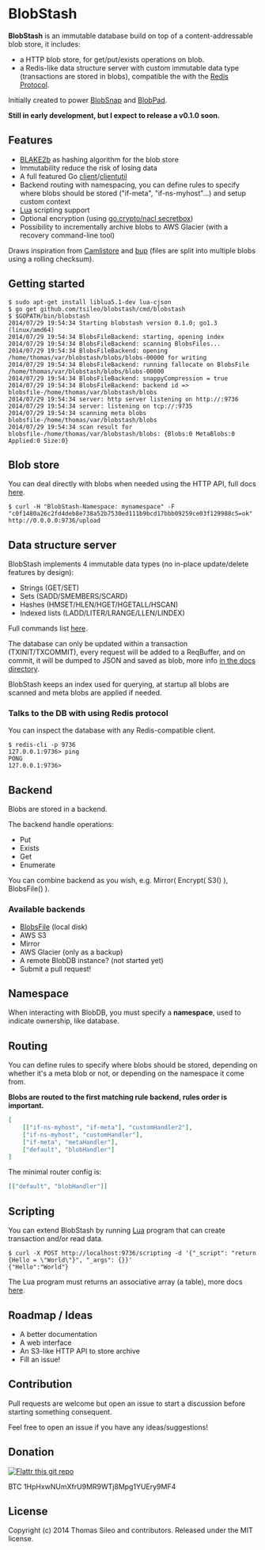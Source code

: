BlobStash
=========

**BlobStash** is an immutable database build on top of a content-addressable blob store, it includes:

- a HTTP blob store, for get/put/exists operations on blob.
- a Redis-like data structure server with custom immutable data type (transactions are stored in blobs), compatible the with the [Redis Protocol](http://redis.io/topics/protocol).

Initially created to power [BlobSnap](https://github.com/tsileo/blobsnap) and [BlobPad](https://github.com/tsileo/blobpad).

**Still in early development, but I expect to release a v0.1.0 soon.**

## Features

- [BLAKE2b](https://blake2.net) as hashing algorithm for the blob store
- Immutability reduce the risk of losing data
- A full featured Go [client](http://godoc.org/github.com/tsileo/blobstash/client)/[clientutil](http://godoc.org/github.com/tsileo/blobstash/client/clientutil)
- Backend routing with namespacing, you can define rules to specify where blobs should be stored ("if-meta", "if-ns-myhost"...) and setup custom context
- [Lua](http://www.lua.org/) scripting support
- Optional encryption (using [go.crypto/nacl secretbox](http://godoc.org/code.google.com/p/go.crypto/nacl))
- Possibility to incrementally archive blobs to AWS Glacier (with a recovery command-line tool)

Draws inspiration from [Camlistore](http://camlistore.org/) and [bup](https://github.com/bup/bup) (files are split into multiple blobs using a rolling checksum).

## Getting started

```console
$ sudo apt-get install liblua5.1-dev lua-cjson
$ go get github.com/tsileo/blobstash/cmd/blobstash
$ $GOPATH/bin/blobstash
2014/07/29 19:54:34 Starting blobstash version 0.1.0; go1.3 (linux/amd64)
2014/07/29 19:54:34 BlobsFileBackend: starting, opening index
2014/07/29 19:54:34 BlobsFileBackend: scanning BlobsFiles...
2014/07/29 19:54:34 BlobsFileBackend: opening /home/thomas/var/blobstash/blobs/blobs-00000 for writing
2014/07/29 19:54:34 BlobsFileBackend: running fallocate on BlobsFile /home/thomas/var/blobstash/blobs/blobs-00000
2014/07/29 19:54:34 BlobsFileBackend: snappyCompression = true
2014/07/29 19:54:34 BlobsFileBackend: backend id => blobsfile-/home/thomas/var/blobstash/blobs
2014/07/29 19:54:34 server: http server listening on http://:9736
2014/07/29 19:54:34 server: listening on tcp://:9735
2014/07/29 19:54:34 scanning meta blobs blobsfile-/home/thomas/var/blobstash/blobs
2014/07/29 19:54:34 scan result for blobsfile-/home/thomas/var/blobstash/blobs: {Blobs:0 MetaBlobs:0 Applied:0 Size:0}
```

## Blob store

You can deal directly with blobs when needed using the HTTP API, full docs [here](docs/blobstore.md).

```console
$ curl -H "BlobStash-Namespace: mynamespace" -F "c0f1480a26c2fd4deb8e738a52b7530ed111b9bcd17bbb09259ce03f129988c5=ok" http://0.0.0.0:9736/upload
```

## Data structure server

BlobStash implements 4 immutable data types (no in-place update/delete features by design):

- Strings (GET/SET)
- Sets (SADD/SMEMBERS/SCARD)
- Hashes (HMSET/HLEN/HGET/HGETALL/HSCAN)
- Indexed lists (LADD/LITER/LRANGE/LLEN/LINDEX)

Full commands list [here](docs/commands.md).

The database can only be updated within a transaction (TXINIT/TXCOMMIT),
every request will be added to a ReqBuffer, and on commit, it will be dumped to JSON and saved as blob,
more info [in the docs directory](docs/under-the-hood.md).

BlobStash keeps an index used for querying, at startup all blobs are scanned and meta blobs are applied if needed.

### Talks to the DB with using Redis protocol

You can inspect the database with any Redis-compatible client.

```console
$ redis-cli -p 9736
127.0.0.1:9736> ping
PONG
127.0.0.1:9736> 
```

## Backend

Blobs are stored in a backend.

The backend handle operations:

- Put
- Exists
- Get
- Enumerate

You can combine backend as you wish, e.g. Mirror( Encrypt( S3() ), BlobsFile() ).

### Available backends

- [BlobsFile](docs/blobsfile.md) (local disk)
- AWS S3
- Mirror
- AWS Glacier (only as a backup)
- A remote BlobDB instance? (not started yet)
- Submit a pull request!

## Namespace

When interacting with BlobDB, you must specify a **namespace**, used to indicate ownership, like database.

## Routing

You can define rules to specify where blobs should be stored, depending on whether it's a meta blob or not, or depending on the namespace it come from.

**Blobs are routed to the first matching rule backend, rules order is important.**

```json
[
    [["if-ns-myhost", "if-meta"], "customHandler2"],
    ["if-ns-myhost", "customHandler"],
    ["if-meta", "metaHandler"],
    ["default", "blobHandler"]
]
```

The minimal router config is:

```json
[["default", "blobHandler"]]
```

## Scripting

You can extend BlobStash by running [Lua](http://www.lua.org/) program that can create transaction and/or read data.

```console
$ curl -X POST http://localhost:9736/scripting -d '{"_script": "return {Hello = \"World\"}", "_args": {}}'
{"Hello":"World"}
```

The Lua program must returns an associative array (a table), more docs [here](docs/scripting.md).

## Roadmap / Ideas

- A better documentation
- A web interface
- An S3-like HTTP API to store archive
- Fill an issue!

## Contribution

Pull requests are welcome but open an issue to start a discussion before starting something consequent.

Feel free to open an issue if you have any ideas/suggestions!

## Donation

[![Flattr this git repo](http://api.flattr.com/button/flattr-badge-large.png)](https://flattr.com/submit/auto?user_id=tsileo&url=https%3A%2F%2Fgithub.com%2Ftsileo%2Fblobstash)

BTC 1HpHxwNUmXfrU9MR9WTj8Mpg1YUEry9MF4

## License

Copyright (c) 2014 Thomas Sileo and contributors. Released under the MIT license.
